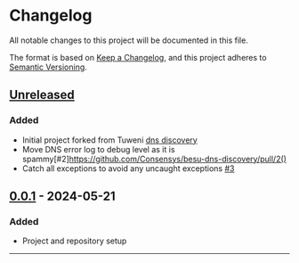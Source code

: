 # Changelog
All notable changes to this project will be documented in this file.

The format is based on [Keep a Changelog](https://keepachangelog.com/en/1.1.0/),
and this project adheres to [Semantic Versioning](https://semver.org/spec/v2.0.0.html).

## [Unreleased]

### Added

- Initial project forked from Tuweni [dns discovery](https://github.com/tmio/tuweni/tree/main/dns-discovery)
- Move DNS error log to debug level as it is spammy[#2]https://github.com/Consensys/besu-dns-discovery/pull/2()
- Catch all exceptions to avoid any uncaught exceptions [#3](https://github.com/Consensys/besu-dns-discovery/pull/3)

## [0.0.1] - 2024-05-21

### Added

- Project and repository setup

---
[unreleased]: https://github.com/Consensys/besu-dns-discovery/compare/v0.0.1...HEAD
[0.0.1]: https://github.com/Consensys/besu-dns-discovery/releases/tag/v0.0.1
